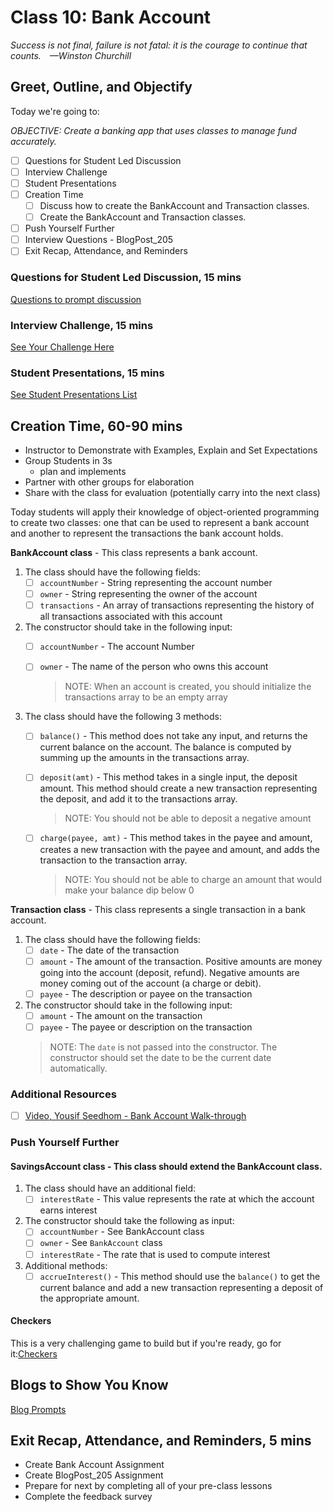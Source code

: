 # Class 10: Bank Account

<!-- ! HIDE FROM STUDENT; INSTRUCTOR ONLY CONTENT -->
<!-- ## Instructor Only Content - HIDE FROM STUDENTS -->

<!-- ! END INSTRUCTOR ONLY CONTENT -->

*Success is not final, failure is not fatal: it is the courage to continue that counts. —Winston Churchill*

## Greet, Outline, and Objectify

<!-- SMART: Specific, Measurable, Attainable, Relevant, and Timely. -->
<!-- https://examples.yourdictionary.com/well-written-examples-of-learning-objectives.html -->

Today we're going to:
  
*OBJECTIVE: Create a banking app that uses classes to manage fund accurately.*

- [ ] Questions for Student Led Discussion
- [ ] Interview Challenge
- [ ] Student Presentations
- [ ] Creation Time
    * [ ] Discuss how to create the BankAccount and Transaction classes.
    * [ ] Create the BankAccount and Transaction classes.
- [ ] Push Yourself Further
- [ ] Interview Questions - BlogPost_205
- [ ] Exit Recap, Attendance, and Reminders

### Questions for Student Led Discussion, 15 mins
<!-- This section should be structured with the 5E model: https://lesley.edu/article/empowering-students-the-5e-model-explained -->

[Questions to prompt discussion](./../additionalResources/questionsForDiscussion/qfd-class-10.md)

### Interview Challenge, 15 mins
<!-- The last two E happen here: elaborate and evaluate  -->
<!-- this sections should have a challenge that can be solved with the skills they've learned since their last class. -->
<!-- ! HIDDEN CONTENT: INSTRUCTOR ONLY -->
[See Your Challenge Here](./../additionalResources/interviewChallenges.md)
<!-- ! END HIDDEN CONTENT: INSTRUCTOR ONLY -->

### Student Presentations, 15 mins

[See Student Presentations List](./../additionalResources/studentPresentations.md)

## Creation Time, 60-90 mins

* Instructor to Demonstrate with Examples, Explain and Set Expectations
* Group Students in 3s 
  * plan and implements
* Partner with other groups for elaboration
* Share with the class for evaluation (potentially carry into the next class) 

Today students will apply their knowledge of object-oriented programming to create two classes: one that can be used to represent a bank account and another to represent the transactions the bank account holds.

**BankAccount class** - This class represents a bank account.

1. The class should have the following fields:
    - [ ] `accountNumber` - String representing the account number
    - [ ] `owner` - String representing the owner of the account
    - [ ] `transactions` - An array of transactions representing the history of all transactions associated with this account

2. The constructor should take in the following input:
    - [ ] `accountNumber` - The account Number
    - [ ] `owner` - The name of the person who owns this account

      > NOTE: When an account is created, you should initialize the transactions array to be an empty array

3. The class should have the following 3 methods:
    - [ ] `balance()` - This method does not take any input, and returns the current balance on the account. The balance is computed by summing up the amounts in the transactions array.
    - [ ] `deposit(amt)` - This method takes in a single input, the deposit amount. This method should create a new transaction representing the deposit, and add it to the transactions array.

      > NOTE: You should not be able to deposit a negative amount

    - [ ] `charge(payee, amt)` - This method takes in the payee and amount, creates a new transaction with the payee and amount, and adds the transaction to the transaction array.

      > NOTE: You should not be able to charge an amount that would make your balance dip below 0

**Transaction class** - This class represents a single transaction in a bank account.

1. The class should have the following fields:
    - [ ] `date` - The date of the transaction
    - [ ] `amount` - The amount of the transaction. Positive amounts are money going into the account (deposit, refund). Negative amounts are money coming out of the account (a charge or debit).
    - [ ] `payee` - The description or payee on the transaction

2. The constructor should take in the following input:
    - [ ] `amount` - The amount on the transaction
    - [ ] `payee` - The payee or description on the transaction

    > NOTE: The `date` is not passed into the constructor. The constructor should set the date to be the current date automatically.

### Additional Resources

- [ ] [Video, Yousif Seedhom - Bank Account Walk-through](https://zoom.us/rec/play/tMUkduiqqj43GICQtASDBvVxW465e6qsgSEf__pZxRqwVnkGOlryN-FHYuZdNxZb7FoqDrBjCiF3WCIW)

### Push Yourself Further

#### **SavingsAccount class** - This class should extend the BankAccount class.

1. The class should have an additional field:
    - [ ] `interestRate` - This value represents the rate at which the account earns interest

1. The constructor should take the following as input:
    - [ ] `accountNumber` - See BankAccount class
    - [ ] `owner` - See `BankAccount` class
    - [ ] `interestRate` - The rate that is used to compute interest

1. Additional methods:
    - [ ] `accrueInterest()` - This method should use the `balance()` to get the current balance and add a new transaction representing a deposit of the appropriate amount.

#### Checkers

This is a very challenging game to build but if you're ready, go for it:[Checkers](./../additionalResources/bonusMaterial/checkersBonus.md)

## Blogs to Show You Know

[Blog Prompts](./../additionalResources/blogPrompts.md)

## Exit Recap, Attendance, and Reminders, 5 mins

* Create Bank Account Assignment
* Create BlogPost_205 Assignment
* Prepare for next by completing all of your pre-class lessons
* Complete the feedback survey

<!-- <iframe id="openedx-zollege" src="https://openedx.zollege.com/feedback" style="width: 100%; height: 500px; border: 0">Browser not compatible.</iframe>
<script src="https://openedx.zollege.com/assets/index.js" type="application/javascript"></script> -->


<!-- TODO Create 3 question exit questions -->

<!-- TODO INSERT Student Feedback From -->

<!-- TODO INSERT *HIDDEN* Instructor Feedback Form -->

<!-- 
cp workspace/resources/classOutlineTemplate.md docs/module-
 -->
